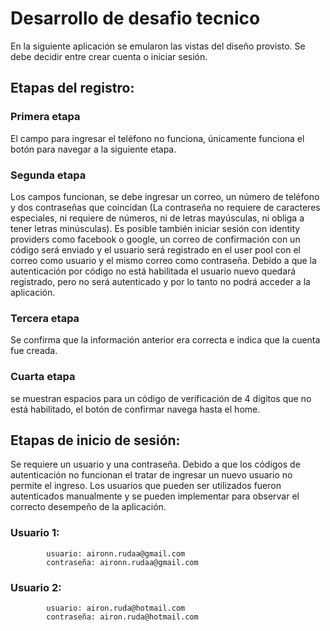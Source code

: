 # Desarrollo de desafio tecnico

En la siguiente aplicación se emularon las vistas del diseño provisto.
Se debe decidir entre crear cuenta o iniciar sesión.

## Etapas del registro:
### Primera etapa
El campo para ingresar el teléfono no funciona, únicamente funciona el botón para navegar a la siguiente etapa.
### Segunda etapa
 Los campos funcionan, se debe ingresar un correo, un número de teléfono y dos contraseñas que coincidan (La contraseña no requiere de caracteres especiales, ni requiere de números, ni de letras mayúsculas, ni obliga a tener letras minúsculas). Es posible también iniciar sesión con identity providers como facebook o google, un correo de confirmación con un código será enviado y el usuario será registrado en el user pool con el correo como usuario y el mismo correo como contraseña. Debido a que la autenticación por código no está habilitada el usuario nuevo quedará registrado, pero no será autenticado y por lo tanto no podrá acceder a la aplicación.
### Tercera etapa
 Se confirma que la información anterior era correcta e indica que la cuenta fue creada.
### Cuarta etapa
 se muestran espacios para un código de verificación de 4 dígitos que no está habilitado, el botón de confirmar navega hasta el home.

## Etapas de inicio de sesión: 
 Se requiere un usuario y una contraseña. Debido a que los códigos de autenticación no funcionan el tratar de ingresar un nuevo usuario no permite el ingreso. Los usuarios que pueden ser utilizados fueron autenticados manualmente y se pueden implementar para observar el correcto desempeño de la aplicación.
### Usuario 1: 
			usuario: aironn.rudaa@gmail.com
			contraseña: aironn.rudaa@gmail.com
### Usuario 2:
			usuario: airon.ruda@hotmail.com
			contraseña: airon.ruda@hotmail.com
